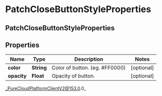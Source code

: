 # PatchCloseButtonStyleProperties

## PatchCloseButtonStyleProperties

## Properties

|Name | Type | Description | Notes|
|------------ | ------------- | ------------- | -------------|
| **color** | **String** | Color of button. (eg. #FF0000) | [optional] |
| **opacity** | **Float** | Opacity of button. | [optional] |



_PureCloudPlatformClientV2@153.0.0_
